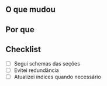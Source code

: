 ## O que mudou

## Por que

## Checklist
- [ ] Segui schemas das seções
- [ ] Evitei redundância
- [ ] Atualizei índices quando necessário
